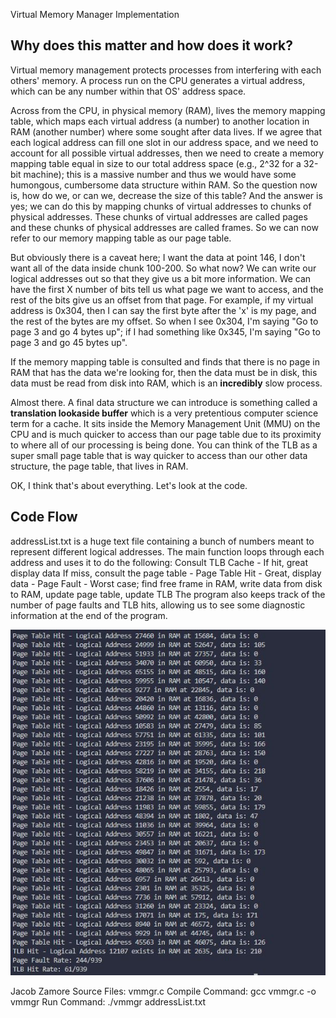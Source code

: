 Virtual Memory Manager Implementation
## Why does this matter and how does it work?
Virtual memory management protects processes from interfering with each others' memory.
A process run on the CPU generates a virtual address, which can be any number within that OS' address space. 

Across from the CPU, in physical memory (RAM), lives the memory mapping table, which maps each virtual address (a number)
to another location in RAM (another number) where some sought after data lives. If we agree that each logical address
can fill one slot in our address space, and we need to account for all possible virtual addresses, then we need to create
a memory mapping table equal in size to our total address space (e.g., 2^32 for a 32-bit machine); this is a massive number and thus
we would have some humongous, cumbersome data structure within RAM. So the question now is, how do we, or can we, decrease the size
of this table? And the answer is yes; we can do this by mapping chunks of virtual addresses to chunks of physical addresses. These chunks
of virtual addresses are called pages and these chunks of physical addresses are called frames. So we can now refer to our memory mapping
table as our page table. 

But obviously there is a caveat here; I want the data at point 146, I don't want all of the data inside chunk 100-200. So what now?
We can write our logical addresses out so that they give us a bit more information. We can have the first X number of bits tell us
what page we want to access, and the rest of the bits give us an offset from that page. For example, if my virtual address is 0x304,
then I can say the first byte after the 'x' is my page, and the rest of the bytes are my offset. So when I see 0x304, I'm saying "Go to page 3
and go 4 bytes up"; if I had something like 0x345, I'm saying "Go to page 3 and go 45 bytes up".

If the memory mapping table is consulted and finds that there is no page in RAM that has the data we're looking for, then the data must be in disk,
this data must be read from disk into RAM, which is an **incredibly** slow process.

Almost there. A final data structure we can introduce is something called a **translation lookaside buffer** which is a very
pretentious computer science term for a cache. It sits inside the Memory Management Unit (MMU) on the CPU and is much quicker to access
than our page table due to its proximity to where all of our processing is being done. You can think of the TLB as a super small page table
that is way quicker to access than our other data structure, the page table, that lives in RAM.

OK, I think that's about everything. Let's look at the code.

## Code Flow
addressList.txt is a huge text file containing a bunch of numbers meant to represent different logical addresses. The main function loops through each address and uses it to do the following:
  Consult TLB Cache - If hit, great display data
  If miss, consult the page table
    - Page Table Hit - Great, display data
    - Page Fault - Worst case; find free frame in RAM, write data from disk to RAM, update page table, update TLB
The program also keeps track of the number of page faults and TLB hits, allowing us to see some diagnostic information
at the end of the program.

![vmmgr in action](https://github.com/JacobZCodes/Virtual-Memory-Manager/blob/master/vmmgr.JPG?raw=true)


Jacob Zamore
Source Files: vmmgr.c 
Compile Command: gcc vmmgr.c -o vmmgr
Run Command: ./vmmgr addressList.txt


